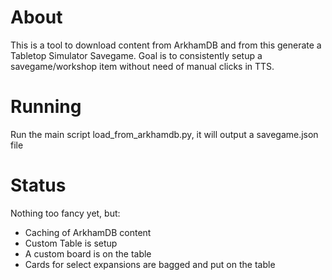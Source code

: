 About
=====

This is a tool to download content from ArkhamDB and from this generate a Tabletop Simulator Savegame.
Goal is to consistently setup a savegame/workshop item without need of manual clicks in TTS.

Running
=======

Run the main script load_from_arkhamdb.py, it will output a savegame.json file

Status
======

Nothing too fancy yet, but:

 - Caching of ArkhamDB content
 - Custom Table is setup
 - A custom board is on the table
 - Cards for select expansions are bagged and put on the table

